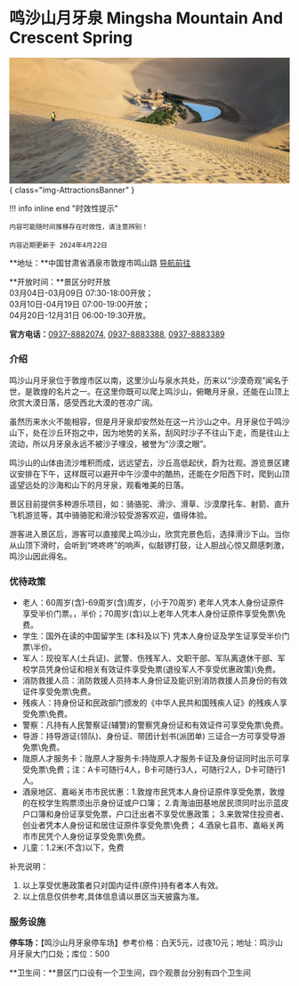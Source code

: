 # 鸣沙山月牙泉 Mingsha Mountain And Crescent Spring

![MingshaMountainCrescentSpring](images/MingshaMountainCrescentSpring/MingshaMountainCrescentSpring.jpg){ class="img-AttractionsBanner" }

!!! info inline end "时效性提示"
    
    内容可能随时间推移存在时效性，请注意辨别！

    内容近期更新于 2024年4月22日 

**地址：**中国甘肃省酒泉市敦煌市鸣山路 [导航前往](https://ditu.amap.com/search?query=%E9%B8%A3%E6%B2%99%E5%B1%B1%E6%9C%88%E7%89%99%E6%B3%89&city=620900&geoobj=94.790076%7C40.035734%7C94.830626%7C40.052614&zoom=15.02?_blank)
    
**开放时间：**景区分时开放 <br/>03月04日-03月09日 07:30-18:00开放；<br/>03月10日-04月19日 07:00-19:00开放；<br/>04月20日-12月31日 06:00-19:30开放。

**官方电话：**[0937-8882074](tel:0937-8882074), [0937-8883388](tel:0937-8883388), [0937-8883389](tel:0937-8883389)

### 介绍

鸣沙山月牙泉位于敦煌市区以南，这里沙山与泉水共处，历来以“沙漠奇观”闻名于世，是敦煌的名片之一。在这里你既可以爬上鸣沙山，俯瞰月牙泉，还能在山顶上欣赏大漠日落，感受西北大漠的苍凉广阔。

虽然历来水火不能相容，但是月牙泉却安然处在这一片沙山之中。月牙泉位于鸣沙山下，处在沙丘环抱之中，因为地势的关系，刮风时沙子不往山下走，而是往山上流动，所以月牙泉永远不被沙子埋没，被誉为“沙漠之眼”。

鸣沙山的山体由流沙堆积而成，远远望去，沙丘高低起伏，蔚为壮观。游览景区建议安排在下午，这样既可以避开中午沙漠中的酷热，还能在夕阳西下时，爬到山顶遥望远处的沙海和山下的月牙泉，观看唯美的日落。

景区目前提供多种游乐项目，如：骑骆驼、滑沙、滑草、沙漠摩托车、射箭、直升飞机游览等，其中骑骆驼和滑沙较受游客欢迎，值得体验。

游客进入景区后，游客可以直接爬上鸣沙山，欣赏完景色后，选择滑沙下山。当你从山顶下滑时，会听到“咚咚咚”的响声，似敲锣打鼓，让人胆战心惊又颇感刺激，鸣沙山因此得名。

### 优待政策

- 老人：60周岁(含)-69周岁(含)周岁，(小于70周岁) 老年人凭本人身份证原件享受半价门票。，半价；70周岁(含)以上老年人凭本人身份证原件享受免票\免费。
- 学生：国外在读的中国留学生 (本科及以下) 凭本人身份证及学生证享受半价门票\半价。
- 军人：现役军人(土兵证)、武警、伤残军人、文职干部、军队离退休干部、军校学员凭身份证和相关有效证件享受免票(退役军人不享受优惠政策)\免费。
- 消防救援人员：消防救援人员持本人身份证及能识别消防救援人员身份的有效证件享受免票\免费。
- 残疾人：持身份证和民政部门颁发的《中华人民共和国残疾人证》的残疾人享受免票\免费。
- 警察：凡持有人民警察证(辅警)的警察凭身份证和有效证件可享受免票\免费。
- 导游：持导游证(领队)、身份证、带团计划书(派团单) 三证合一方可享受导游免票\免费。
- 陇原人才服务卡：陇原人才服务卡:持陇原人才服务卡证及身份证同时出示可享受免票\免费；注：A卡可随行4人，B卡可随行3人，可随行2人，D卡可随行1人。
- 酒泉地区、嘉峪关市市民优惠：1.敦煌市民凭本人身份证原件享受免票，敦煌的在校学生购票须出示身份证或户口簿； 2.青海油田基地居民须同时出示蓝皮户口簿和身份证享受免票，户口迁出者不享受优惠政策； 3.来敦常住投资者、创业者凭本人身份证和居住证原件享受免票\免费； 4.酒泉七县市、嘉峪关两市市民凭个人身份证享受免票\免费。
- 儿童：1.2米(不含)以下，免费

补充说明：

1. 以上享受优惠政策者只对国内证件(原件)持有者本人有效。
2. 以上信息仅供参考,具体信息请以景区当天披露为准。

### 服务设施

**停车场：**【鸣沙山月牙泉停车场】参考价格：白天5元，过夜10元；地址：鸣沙山月牙泉大门口处；库位：500

**卫生间：**景区门口设有一个卫生间，四个观景台分别有四个卫生间